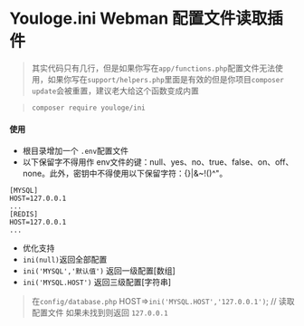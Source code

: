 # Youloge.ini Webman 配置文件读取插件

> 其实代码只有几行，但是如果你写在`app/functions.php`配置文件无法使用，如果你写在`support/helpers.php`里面是有效的但是你项目`composer update`会被重置，建议老大给这个函数变成内置

> `composer require youloge/ini`

#### 使用

- 根目录增加一个 `.env`配置文件
- 以下保留字不得用作 env文件的键：null、yes、no、true、false、on、off、none。此外，密钥中不得使用以下保留字符：{}|&~!()^"。
```
[MYSQL]
HOST=127.0.0.1
...
[REDIS]
HOST=127.0.0.1
...
```

- 优化支持 
- `ini(null)`返回全部配置 
- `ini('MYSQL','默认值')` 返回一级配置[数组]
- `ini('MYSQL.HOST')` 返回三级配置[字符串]

> 在`config/database.php`  HOST=>`ini('MYSQL.HOST','127.0.0.1')`; // 读取配置文件 如果未找到则返回 `127.0.0.1`